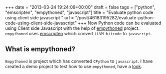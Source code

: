 
+++
date = "2013-03-24 19:24:08+00:00"
draft = false
tags = ["python", "emscripten", "empythoned", "javascript"]
title = "Evaluate python code using client side javascript  "
url = "/post/46183195282/evaluate-python-code-using-client-side-javascript"
+++
Now Python code can be evaluated using Client side Javascript with the help of <a href="https://github.com/replit/empythoned/" target="_blank">empythoned</a> project. `` empythoned `` uses <a href="https://github.com/kripken/emscripten/wiki" target="_blank">emscripten</a> which convert `` LLVM bitcode `` to `` javascript ``.

## What is empythoned?

`` Empythoned `` is project which has converted `` CPython `` to `` javascript ``. I have created a demo project to test how to use `` empythoned ``, have a <a href="https://github.com/kracekumar/test-empythoned" target="_blank">look</a>.

